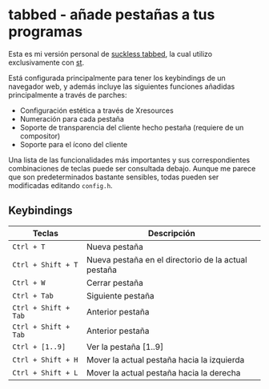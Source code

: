 # tabbed - añade pestañas a tus programas

Esta es mi versión personal de [suckless
tabbed](https://tools.suckless.org/tabbed/), la cual utilizo
exclusivamente con [st](https://st.suckless.org/). 

Está configurada principalmente para tener los keybindings
de un navegador web, y además incluye las siguientes
funciones añadidas principalmente a través de parches: 

- Configuración estética a través de Xresources
- Numeración para cada pestaña
- Soporte de transparencia del cliente hecho pestaña
  (requiere de un compositor)
- Soporte para el ícono del cliente

Una lista de las funcionalidades más importantes y sus
correspondientes combinaciones de teclas puede ser
consultada debajo. Aunque me parece que son predeterminados
bastante sensibles, todas pueden ser modificadas editando
`config.h`.

## Keybindings
| Teclas | Descripción |
|--|--|
|`Ctrl + T`  |Nueva pestaña|
|`Ctrl + Shift + T`  |Nueva pestaña en el directorio de la actual pestaña|
|`Ctrl + W`  |Cerrar pestaña|
|`Ctrl + Tab`|Siguiente pestaña|
|`Ctrl + Shift + Tab`|Anterior pestaña|
|`Ctrl + Shift + Tab`|Anterior pestaña|
|`Ctrl + [1..9]`|Ver la pestaña [1..9]|
|`Ctrl + Shift + H`|Mover la actual pestaña hacia la izquierda|
|`Ctrl + Shift + L`|Mover la actual pestaña hacia la derecha|

